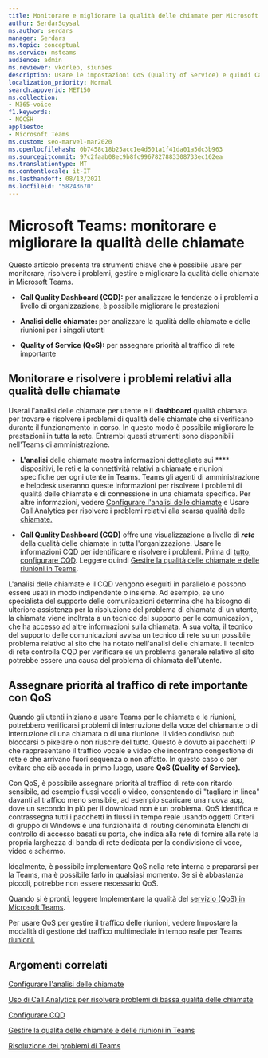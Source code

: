 ```yaml
---
title: Monitorare e migliorare la qualità delle chiamate per Microsoft Teams
author: SerdarSoysal
ms.author: serdars
manager: Serdars
ms.topic: conceptual
ms.service: msteams
audience: admin
ms.reviewer: vkorlep, siunies
description: Usare le impostazioni QoS (Quality of Service) e quindi Call Analytics e Call Quality Dashboard in Microsoft Teams.
localization_priority: Normal
search.appverid: MET150
ms.collection:
- M365-voice
f1.keywords:
- NOCSH
appliesto:
- Microsoft Teams
ms.custom: seo-marvel-mar2020
ms.openlocfilehash: 0b7458c18b25acc1e4d501a1f41da01a5dc3b963
ms.sourcegitcommit: 97c2faab08ec9b8fc9967827883308733ec162ea
ms.translationtype: MT
ms.contentlocale: it-IT
ms.lasthandoff: 08/13/2021
ms.locfileid: "58243670"
---
```

# <a name="microsoft-teams-monitor-and-improve-call-quality"></a>Microsoft Teams: monitorare e migliorare la qualità delle chiamate

Questo articolo presenta tre strumenti chiave che è possibile usare per monitorare, risolvere i problemi, gestire e migliorare la qualità delle chiamate in Microsoft Teams. 

- **Call Quality Dashboard (CQD):** per analizzare le tendenze o i problemi a livello di organizzazione, è possibile migliorare le prestazioni

- **Analisi delle chiamate:** per analizzare la qualità delle chiamate e delle riunioni per i singoli utenti

- **Quality of Service (QoS):** per assegnare priorità al traffico di rete importante



## <a name="monitor-and-troubleshoot-call-quality"></a>Monitorare e risolvere i problemi relativi alla qualità delle chiamate
Userai l'analisi  delle chiamate per utente e il **dashboard** qualità chiamata per trovare e risolvere i problemi di qualità delle chiamate che si verificano durante il funzionamento in corso. In questo modo è possibile migliorare le prestazioni in tutta la rete. Entrambi questi strumenti sono disponibili nell'Teams di amministrazione.

 - **L'analisi** delle chiamate mostra informazioni dettagliate sui **** dispositivi, le reti e la connettività relativi a chiamate e riunioni specifiche per ogni utente in Teams. Teams gli agenti di amministrazione e helpdesk useranno queste informazioni per risolvere i problemi di qualità delle chiamate e di connessione in una chiamata specifica. Per altre informazioni, vedere [Configurare l'analisi delle chiamate](set-up-call-analytics.md) e Usare Call Analytics per risolvere i problemi relativi alla scarsa qualità delle [chiamate.](use-call-analytics-to-troubleshoot-poor-call-quality.md)
 
 - **Call Quality Dashboard (CQD)** offre una visualizzazione a livello di **_rete_** della qualità delle chiamate in tutta l'organizzazione. Usare le informazioni CQD per identificare e risolvere i problemi. Prima di [tutto, configurare CQD](turning-on-and-using-call-quality-dashboard.md). Leggere quindi [Gestire la qualità delle chiamate e delle riunioni in Teams](quality-of-experience-review-guide.md).

 L'analisi delle chiamate e il CQD vengono eseguiti in parallelo e possono essere usati in modo indipendente o insieme. Ad esempio, se uno specialista del supporto delle comunicazioni determina che ha bisogno di ulteriore assistenza per la risoluzione del problema di chiamata di un utente, la chiamata viene inoltrata a un tecnico del supporto per le comunicazioni, che ha accesso ad altre informazioni sulla chiamata. A sua volta, il tecnico del supporto delle comunicazioni avvisa un tecnico di rete su un possibile problema relativo al sito che ha notato nell'analisi delle chiamate. Il tecnico di rete controlla CQD per verificare se un problema generale relativo al sito potrebbe essere una causa del problema di chiamata dell'utente.


## <a name="prioritize-important-network-traffic-using-qos"></a>Assegnare priorità al traffico di rete importante con QoS
Quando gli utenti iniziano a usare Teams per le chiamate e le riunioni, potrebbero verificarsi problemi di interruzione della voce del chiamante o di interruzione di una chiamata o di una riunione. Il video condiviso può bloccarsi o pixelare o non riuscire del tutto. Questo è dovuto ai pacchetti IP che rappresentano il traffico vocale e video che incontrano congestione di rete e che arrivano fuori sequenza o non affatto. In questo caso o per evitare che ciò accada in primo luogo, usare **QoS (Quality of Service).** 

Con QoS, è possibile assegnare priorità al traffico di rete con ritardo sensibile, ad esempio flussi vocali o video, consentendo di "tagliare in linea" davanti al traffico meno sensibile, ad esempio scaricare una nuova app, dove un secondo in più per il download non è un problema. QoS identifica e contrassegna tutti i pacchetti in flussi in tempo reale usando oggetti Criteri di gruppo di Windows e una funzionalità di routing denominata Elenchi di controllo di accesso basati su porta, che indica alla rete di fornire alla rete la propria larghezza di banda di rete dedicata per la condivisione di voce, video e schermo.

Idealmente, è possibile implementare QoS nella rete interna e prepararsi per la Teams, ma è possibile farlo in qualsiasi momento. Se si è abbastanza piccoli, potrebbe non essere necessario QoS.

Quando si è pronti, leggere Implementare la qualità del [servizio (QoS) in Microsoft Teams](QoS-in-Teams.md).

Per usare QoS per gestire il traffico delle riunioni, vedere Impostare la modalità di gestione del traffico multimediale in tempo reale per Teams [riunioni.](meeting-settings-in-teams.md#set-how-you-want-to-handle-real-time-media-traffic-for-teams-meetings)


## <a name="related-topics"></a>Argomenti correlati

[Configurare l'analisi delle chiamate](set-up-call-analytics.md)

[Uso di Call Analytics per risolvere problemi di bassa qualità delle chiamate](use-call-analytics-to-troubleshoot-poor-call-quality.md)

[Configurare CQD](turning-on-and-using-call-quality-dashboard.md)

[Gestire la qualità delle chiamate e delle riunioni in Teams](quality-of-experience-review-guide.md)

[Risoluzione dei problemi di Teams](/MicrosoftTeams/troubleshoot/teams)
